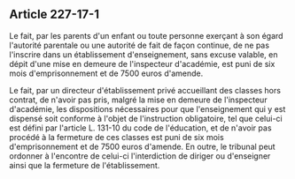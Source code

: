 Article 227-17-1
----
Le fait, par les parents d'un enfant ou toute personne exerçant à son égard
l'autorité parentale ou une autorité de fait de façon continue, de ne pas
l'inscrire dans un établissement d'enseignement, sans excuse valable, en dépit
d'une mise en demeure de l'inspecteur d'académie, est puni de six mois
d'emprisonnement et de 7500 euros d'amende.

Le fait, par un directeur d'établissement privé accueillant des classes hors
contrat, de n'avoir pas pris, malgré la mise en demeure de l'inspecteur
d'académie, les dispositions nécessaires pour que l'enseignement qui y est
dispensé soit conforme à l'objet de l'instruction obligatoire, tel que celui-ci
est défini par l'article L. 131-10 du code de l'éducation, et de n'avoir pas
procédé à la fermeture de ces classes est puni de six mois d'emprisonnement et
de 7500 euros d'amende. En outre, le tribunal peut ordonner à l'encontre de
celui-ci l'interdiction de diriger ou d'enseigner ainsi que la fermeture de
l'établissement.
